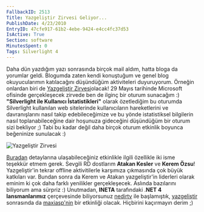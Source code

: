 ```yaml
---
FallbackID: 2513
Title: Yazgeliştir Zirvesi Geliyor...
PublishDate: 4/23/2010
EntryID: 47cfe917-61b2-4ebe-9424-e4cc4fc37d53
IsActive: True
Section: software
MinutesSpent: 0
Tags: Silverlight 4
---
```

Daha dün yazdığım yazı sonrasında birçok mail aldım, hatta bloga da
yorumlar geldi. Blogumda zaten kendi konuştuğum ve genel blog
okuyucularımın katılacağını düşündüğüm aktiviteleri duyuruyorum. Örneğin
onlardan biri de [Yazgeliştir
Zirvesi](http://www.yazgelistir.com/Haberler/HaberDetay.aspx?hId=1000000213)olacak!
29 Mayıs tarihinde Microsoft ofisinde gerçekleşecek zirvede ben de
ilginç bir oturum sunacağım :) **"Silverlight ile Kullanıcı
İstatistikleri"** olarak özetlediğim bu oturumda Silverlight kullanılan
web sitelerinde kullanıcıların hareketlerini ve davranışlarını nasıl
takip edebileceğimize ve bu yönde istatistiksel bilgilerin nasıl
toplanabileceğine dair hoşunuza gideceğini düşündüğüm bir oturum sizi
bekliyor ;) Tabi bu kadar değil daha birçok oturum etkinlik boyunca
beğeninize sunulacak :)

![Yazgeliştir
Zirvesi](http://cdn.daron.yondem.com/assets/2513/22042010_1.png)

[Buradan](http://www.yazgelistir.com/Haberler/HaberDetay.aspx?hId=1000000213)
detaylarına ulaşabileceğiniz etkinlikle ilgili özellikle iki isme
teşekkür etmem gerek. Sevgili RD dostlarım **Atakan Kesler** ve **Kerem
Özsu**! Yazgeliştir'in tekrar offline aktivitilerle karşımıza çıkmasında
çok büyük katkıları var. Bundan sonra da Kerem ve Atakan yazgeliştir'in
liderleri olarak eminim ki çok daha farklı yenilikler gerçekleşecek.
Aslında bazılarını biliyorum ama sürpriz :) Unutmadan, **INETA**
tarafındaki .**NET 4 lansmanlarımız** çerçevesinde biliyorsunuz
[nedirtv](http://www.nedirtv.com/haber/nedirtvcom-Seminerleri---4-Yildonumu.aspx)
ile başlamıştık,
[yazgeliştir](http://www.yazgelistir.com/Haberler/HaberDetay.aspx?hId=1000000213)
sonrasında da
[maxiasp'nin](http://www.maxiasp.net/maxiasp_net_net_4_0_launch.aspx)
bir etkinliği olacak. Hiçbirini kaçırmayın derim ;)


